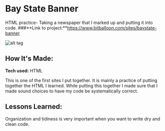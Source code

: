 # Bay State Banner 
HTML practice- Taking a newspaper that I marked up and putting it into code.
###**Link to project:**https://www.bitballoon.com/sites/baystate-banner

![alt tag](http://i.imgur.com/1uqYmXg.png?1)

## How It's Made:

**Tech used:** HTML

This is one of the first sites I put together. It is mainly a practice of putting together the HTML I learned.  While putting this together I made sure that I made sound choices to have my code be systematically correct.

## Lessons Learned:

Organization and tidiness  is very important when you want to write dry and clean code.

